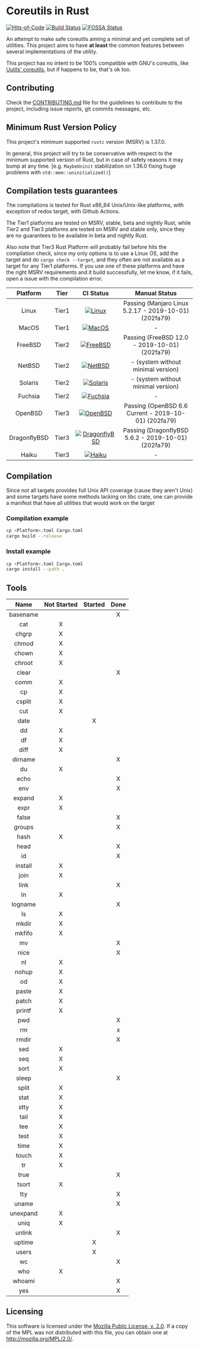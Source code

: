 # Coreutils in Rust

[![Hits-of-Code](https://hitsofcode.com/github/GrayJack/coreutils)](https://hitsofcode.com/view/github/GrayJack/coreutils)
[![Build Status](https://api.travis-ci.com/GrayJack/coreutils.svg?branch=master)](https://travis-ci.com/GrayJack/coreutils)
[![FOSSA Status](https://app.fossa.io/api/projects/git%2Bgithub.com%2FGrayJack%2Fcoreutils.svg?type=shield)](https://app.fossa.io/projects/git%2Bgithub.com%2FGrayJack%2Fcoreutils?ref=badge_shield)


An attempt to make safe coreutils aiming a minimal and yet complete set of utilities. This project aims to have **at least** the common features between several implementations of the utility.

This project has no intent to be 100% compatible with GNU's coreutils, like [Uutils' coreutils](https://github.com/uutils/coreutils), but if happens to be, that's ok too.

## Contributing
Check the [CONTRIBUTING.md](./CONTRIBUTING.md) file for the guidelines to contribute to the project, including issue reports, git commits messages, etc.

## Minimum Rust Version Policy
This project's minimum supported `rustc` version (MSRV) is 1.37.0.

In general, this project will try to be conservative with respect to the minimum supported version of Rust, but in case of safety reasons it may bump at any time. [e.g. `MaybeUninit` stabilization on 1.36.0 fixing huge problems with `std::mem::uninitialized()`]

## Compilation tests guarantees
The compilations is tested for Rust x86_64 Unix/Unix-like platforms, with exception of redox target, with Github Actions.

The Tier1 platforms are tested on MSRV, stable, beta and nightly Rust, while Tier2 and Tier3 platforms are tested on MSRV and stable only, since they are no guarantees to be available in beta and nightly Rust.

Also note that Tier3 Rust Platform will probably fail before hits the compilation check, since my only options is to use a Linux OS, add the target and do `cargo check --target`, and they often are not available as a target for any Tier1 platforms. If you use one of these platforms and have the right MSRV requirements and it build successfully, let me know, if it fails, open a issue with the compilation error.

|   Platform    |  Tier  | CI Status | Manual Status |
|:-------------:|:------:|:---------:|:-------------:|
|  Linux        | Tier1  | [![Linux](https://github.com/GrayJack/coreutils/workflows/Linux/badge.svg)](https://github.com/GrayJack/coreutils/actions)               | Passing (Manjaro Linux 5.2.17 - 2019-10-01) (202fa79) |
|  MacOS        | Tier1  | [![MacOS](https://github.com/GrayJack/coreutils/workflows/MacOS/badge.svg)](https://github.com/GrayJack/coreutils/actions)               | - |
|  FreeBSD      | Tier2  | [![FreeBSD](https://github.com/GrayJack/coreutils/workflows/FreeBSD/badge.svg)](https://github.com/GrayJack/coreutils/actions)           | Passing (FreeBSD 12.0 - 2019-10-01) (202fa79) |
|  NetBSD       | Tier2  | [![NetBSD](https://github.com/GrayJack/coreutils/workflows/NetBSD/badge.svg)](https://github.com/GrayJack/coreutils/actions)             | - (system without minimal version) |
|  Solaris      | Tier2  | [![Solaris](https://github.com/GrayJack/coreutils/workflows/Solaris/badge.svg)](https://github.com/GrayJack/coreutils/actions)           | - (system without minimal version) |
|  Fuchsia      | Tier2  | [![Fuchsia](https://github.com/GrayJack/coreutils/workflows/Fuchsia/badge.svg)](https://github.com/GrayJack/coreutils/actions)           | - |
|  OpenBSD      | Tier3  | [![OpenBSD](https://github.com/GrayJack/coreutils/workflows/OpenBSD/badge.svg)](https://github.com/GrayJack/coreutils/actions)           | Passing (OpenBSD 6.6 Current - 2019-10-01) (202fa79) |
|  DragonflyBSD | Tier3  | [![DragonflyBSD](https://github.com/GrayJack/coreutils/workflows/DragonflyBSD/badge.svg)](https://github.com/GrayJack/coreutils/actions) | Passing (DragonflyBSD 5.6.2 - 2019-10-01) (202fa79) |
|  Haiku        | Tier3  | [![Haiku](https://github.com/GrayJack/coreutils/workflows/Haiku/badge.svg)](https://github.com/GrayJack/coreutils/actions)               | - |

## Compilation
Since not all targets provides full Unix API coverage (cause they aren't Unix) and some targets have some methods lacking on libc crate, one can provide a manifest that have all utilities that would work on the target

### Compilation example
```sh
cp <Platform>.toml Cargo.toml
cargo build --release
```

### Install example
```sh
cp <Platform>.toml Cargo.toml
cargo install --path .
```

## Tools
|   Name   | Not Started | Started | Done |
|:--------:|:-----------:|:-------:|:----:|
| basename |             |         |   X  |
|    cat   |      X      |         |      |
|   chgrp  |      X      |         |      |
|   chmod  |      X      |         |      |
|   chown  |      X      |         |      |
|  chroot  |      X      |         |      |
|   clear  |             |         |   X  |
|   comm   |      X      |         |      |
|    cp    |      X      |         |      |
|  csplit  |      X      |         |      |
|    cut   |      X      |         |      |
|   date   |             |    X    |      |
|    dd    |      X      |         |      |
|    df    |      X      |         |      |
|   diff   |      X      |         |      |
|  dirname |             |         |   X  |
|    du    |      X      |         |      |
|   echo   |             |         |   X  |
|    env   |             |         |   X  |
|  expand  |      X      |         |      |
|   expr   |      X      |         |      |
|   false  |             |         |   X  |
|  groups  |             |         |   X  |
|   hash   |      X      |         |      |
|   head   |             |         |   X  |
|    id    |             |         |   X  |
|  install |      X      |         |      |
|   join   |      X      |         |      |
|   link   |             |         |   X  |
|    ln    |      X      |         |      |
|  logname |             |         |   X  |
|    ls    |      X      |         |      |
|   mkdir  |      X      |         |      |
|  mkfifo  |      X      |         |      |
|    mv    |             |         |   X  |
|   nice   |             |         |   X  |
|    nl    |      X      |         |      |
|   nohup  |      X      |         |      |
|    od    |      X      |         |      |
|   paste  |      X      |         |      |
|   patch  |      X      |         |      |
|  printf  |      X      |         |      |
|    pwd   |             |         |   X  |
|    rm    |             |         |   x  |
|   rmdir  |             |         |   X  |
|    sed   |      X      |         |      |
|    seq   |      X      |         |      |
|   sort   |      X      |         |      |
|   sleep  |             |         |   X  |
|   split  |      X      |         |      |
|   stat   |      X      |         |      |
|   stty   |      X      |         |      |
|   tail   |      X      |         |      |
|    tee   |      X      |         |      |
|   test   |      X      |         |      |
|   time   |      X      |         |      |
|   touch  |      X      |         |      |
|    tr    |      X      |         |      |
|   true   |             |         |   X  |
|   tsort  |      X      |         |      |
|    tty   |             |         |   X  |
|   uname  |             |         |   X  |
| unexpand |      X      |         |      |
|   uniq   |      X      |         |      |
|  unlink  |             |         |   X  |
|  uptime  |             |    X    |      |
|   users  |             |    X    |      |
|    wc    |             |         |   X  |
|    who   |      X      |         |      |
|  whoami  |             |         |   X  |
|    yes   |             |         |   X  |


## Licensing
This software is licensed under the [Mozilla Public License, v. 2.0](./LICENSE). If a copy of the MPL was not distributed with this file, you can obtain one at http://mozilla.org/MPL/2.0/.


<!-- [![FOSSA Status](https://app.fossa.io/api/projects/git%2Bgithub.com%2FGrayJack%2Fcoreutils.svg?type=large)](https://app.fossa.io/projects/git%2Bgithub.com%2FGrayJack%2Fcoreutils?ref=badge_large) -->

